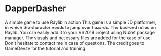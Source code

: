 # DapperDasher
A simple game to use Raylib in action
This game is a simple 2D platformer, in which the character needs to jump over hazards.
The backend relies on Raylib. You can easily add it to your VS2019 project using NuGet package manager.
The viusals and necessary files are added for the ease of use.
Don't hesitate to contact me in case of questions.
The credit goes to GameDev.tv for the tutorial and training.

